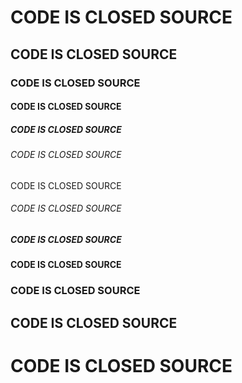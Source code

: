 # CODE IS CLOSED SOURCE

## CODE IS CLOSED SOURCE

### CODE IS CLOSED SOURCE

#### CODE IS CLOSED SOURCE

##### CODE IS CLOSED SOURCE

###### CODE IS CLOSED SOURCE

CODE IS CLOSED SOURCE

###### CODE IS CLOSED SOURCE

##### CODE IS CLOSED SOURCE

#### CODE IS CLOSED SOURCE

### CODE IS CLOSED SOURCE

## CODE IS CLOSED SOURCE

# CODE IS CLOSED SOURCE
